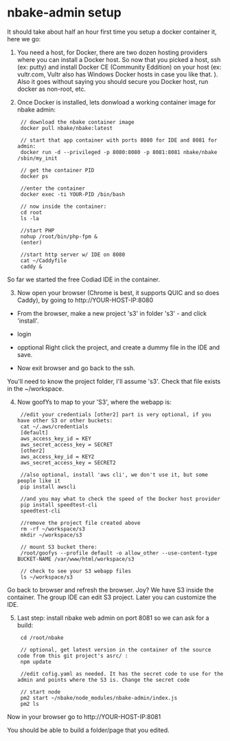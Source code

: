 # nbake-admin setup


It should take about half an hour first time you setup a docker container it, here we go:

1. You need a host, for Docker, there are two dozen hosting providers where you can install a Docker host.
So now that you picked a host, ssh (ex: putty) and install Docker CE (Community Eddition) on your host (ex: vultr.com, Vultr also has Windows Docker hosts in case you like that. ). Also it goes without saying you should secure you Docker host, run docker as non-root, etc.


2. Once Docker is installed, lets donwload a working container image for nbake admin:

		// download the nbake container image
		docker pull nbake/nbake:latest

		// start that app container with ports 8080 for IDE and 8081 for admin:
		docker run -d --privileged -p 8080:8080 -p 8081:8081 nbake/nbake /sbin/my_init

		// get the container PID
		docker ps

		//enter the container
		docker exec -ti YOUR-PID /bin/bash

		// now inside the container:
		cd root
		ls -la

		//start PHP
		nohup /root/bin/php-fpm &
		(enter)

		//start http server w/ IDE on 8080
		cat ~/Caddyfile
		caddy &

So far we started the free Codiad IDE in the container.

3. Now open your browser (Chrome is best, it supports QUIC and so does Caddy), by going to http://YOUR-HOST-IP:8080

- From the browser, make a new project 's3' in folder 's3' - and click 'install'.

- login

- opptional Right click the project, and create a dummy file in the IDE and save.

- Now exit browser and go back to the ssh.

You'll need to know the project folder, I'll assume 's3'. Check that file exists in the ~/workspace.

4. Now goofYs to map to your 'S3', where the webapp is:

		//edit your credentials [other2] part is very optional, if you have other S3 or other buckets:
		cat ~/.aws/credentials
		[default]
		aws_access_key_id = KEY
		aws_secret_access_key = SECRET
		[other2]
		aws_access_key_id = KEY2
		aws_secret_access_key = SECRET2

		//also optional, install 'aws cli', we don't use it, but some people like it
		pip install awscli

		//and you may what to check the speed of the Docker host provider
		pip install speedtest-cli
		speedtest-cli

		//remove the project file created above
		rm -rf ~/workspace/s3
		mkdir ~/workspace/s3

		// mount S3 bucket there:
		/root/goofys --profile default -o allow_other --use-content-type BUCKET-NAME /var/www/html/workspace/s3

		// check to see your S3 webapp files
		ls ~/workspace/s3

Go back to browser and refresh the browser. Joy? We have S3 inside the container. The group IDE can edit S3 project. Later you can customize the IDE.

5. Last step: install nbake web admin on port 8081 so we can ask for a build:

		cd /root/nbake

		// optional, get latest version in the container of the source code from this git project's asrc/ :
		npm update

		//edit cofig.yaml as needed. It has the secret code to use for the admin and points where the S3 is. Change the secret code

		// start node
		pm2 start ~/nbake/node_modules/nbake-admin/index.js
		pm2 ls

Now in your browser go to http://YOUR-HOST-IP:8081

You should be able to build a folder/page that you edited.





